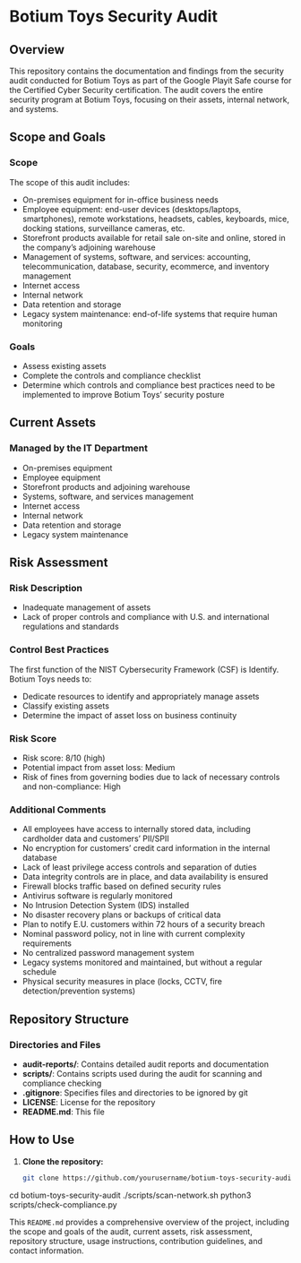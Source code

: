 # Botium Toys Security Audit

## Overview
This repository contains the documentation and findings from the security audit conducted for Botium Toys as part of the Google Playit Safe course for the Certified Cyber Security certification. The audit covers the entire security program at Botium Toys, focusing on their assets, internal network, and systems.

## Scope and Goals

### Scope
The scope of this audit includes:
- On-premises equipment for in-office business needs
- Employee equipment: end-user devices (desktops/laptops, smartphones), remote workstations, headsets, cables, keyboards, mice, docking stations, surveillance cameras, etc.
- Storefront products available for retail sale on-site and online, stored in the company’s adjoining warehouse
- Management of systems, software, and services: accounting, telecommunication, database, security, ecommerce, and inventory management
- Internet access
- Internal network
- Data retention and storage
- Legacy system maintenance: end-of-life systems that require human monitoring

### Goals
- Assess existing assets
- Complete the controls and compliance checklist
- Determine which controls and compliance best practices need to be implemented to improve Botium Toys’ security posture

## Current Assets

### Managed by the IT Department
- On-premises equipment
- Employee equipment
- Storefront products and adjoining warehouse
- Systems, software, and services management
- Internet access
- Internal network
- Data retention and storage
- Legacy system maintenance

## Risk Assessment

### Risk Description
- Inadequate management of assets
- Lack of proper controls and compliance with U.S. and international regulations and standards

### Control Best Practices
The first function of the NIST Cybersecurity Framework (CSF) is Identify. Botium Toys needs to:
- Dedicate resources to identify and appropriately manage assets
- Classify existing assets
- Determine the impact of asset loss on business continuity

### Risk Score
- Risk score: 8/10 (high)
- Potential impact from asset loss: Medium
- Risk of fines from governing bodies due to lack of necessary controls and non-compliance: High

### Additional Comments
- All employees have access to internally stored data, including cardholder data and customers’ PII/SPII
- No encryption for customers’ credit card information in the internal database
- Lack of least privilege access controls and separation of duties
- Data integrity controls are in place, and data availability is ensured
- Firewall blocks traffic based on defined security rules
- Antivirus software is regularly monitored
- No Intrusion Detection System (IDS) installed
- No disaster recovery plans or backups of critical data
- Plan to notify E.U. customers within 72 hours of a security breach
- Nominal password policy, not in line with current complexity requirements
- No centralized password management system
- Legacy systems monitored and maintained, but without a regular schedule
- Physical security measures in place (locks, CCTV, fire detection/prevention systems)

## Repository Structure


### Directories and Files
- **audit-reports/**: Contains detailed audit reports and documentation
- **scripts/**: Contains scripts used during the audit for scanning and compliance checking
- **.gitignore**: Specifies files and directories to be ignored by git
- **LICENSE**: License for the repository
- **README.md**: This file

## How to Use

1. **Clone the repository:**
   ```sh
   git clone https://github.com/yourusername/botium-toys-security-audit.git

cd botium-toys-security-audit
./scripts/scan-network.sh
python3 scripts/check-compliance.py


This `README.md` provides a comprehensive overview of the project, including the scope and goals of the audit, current assets, risk assessment, repository structure, usage instructions, contribution guidelines, and contact information.
